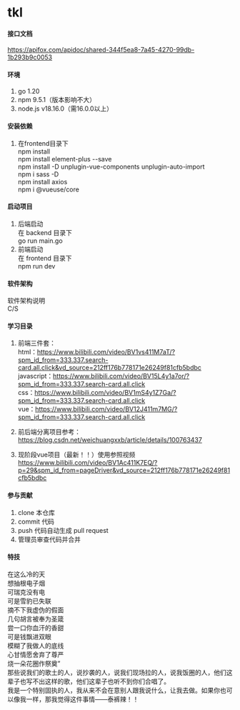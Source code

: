 # tkl

#### 接口文档

https://apifox.com/apidoc/shared-344f5ea8-7a45-4270-99db-1b293b9c0053

#### 环境

1.  go 1.20
2.  npm 9.5.1（版本影响不大）
3.  node.js v18.16.0（需16.0.0以上）

#### 安装依赖
1. 在frontend目录下  
   npm install    
   npm install element-plus --save  
   npm install -D unplugin-vue-components unplugin-auto-import   
   npm i sass -D  
   npm install axios         
   npm i @vueuse/core

#### 启动项目
1.  后端启动    
在 backend 目录下  
go run main.go
2.  前端启动  
在 frontend 目录下   
npm run dev


#### 软件架构
软件架构说明  
C/S  

#### 学习目录
1.  前端三件套：  
    html：https://www.bilibili.com/video/BV1vs411M7aT/?spm_id_from=333.337.search-card.all.click&vd_source=212ff176b778171e26249f81cfb5bdbc  
    javascript：https://www.bilibili.com/video/BV15L4y1a7or/?spm_id_from=333.337.search-card.all.click  
    css：https://www.bilibili.com/video/BV1mS4y1Z7Ga/?spm_id_from=333.337.search-card.all.click  
    vue：https://www.bilibili.com/video/BV12J411m7MG/?spm_id_from=333.337.search-card.all.click

3.  前后端分离项目参考：  
https://blog.csdn.net/weichuangxxb/article/details/100763437  

4.  现阶段vue项目（最新！！）使用参照视频  
https://www.bilibili.com/video/BV1Ac411K7EQ/?p=29&spm_id_from=pageDriver&vd_source=212ff176b778171e26249f81cfb5bdbc



#### 参与贡献

1.  clone 本仓库
2.  commit 代码
3.  push 代码自动生成 pull request
4.  管理员审查代码并合并

#### 特技

在这么冷的天  
想抽根电子烟  
可瑞克没有电  
可是雪豹已失联  
摘不下我​虚伪的假​面  
几句胡言被奉为圣箴  
尝一口你血汗的香甜  
可是钱飘进双眼  
模糊了我做人的底线  
心甘情愿舍弃了尊严  
烧一朵花圈作祭奠”  
那些说我们的歌土的人，说抄袭的人，说我们现场拉的人，说我饭圈的人，他们这辈子也写不出这样的歌，他们这辈子也听不到你们合唱了。  
我是一个特别固执的人，我从来不会在意别人跟我说什么，让我去做。如果你也可以像我一样，那我觉得这件事情——泰裤辣！！